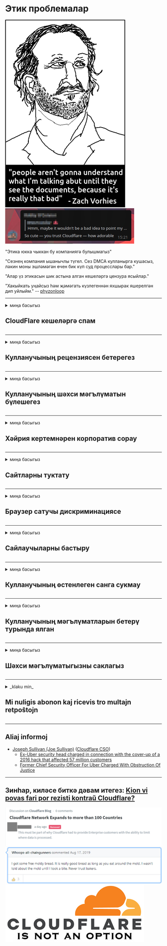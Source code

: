 # Этик проблемалар

![](../image/itsreallythatbad.jpg)
![](../image/telegram/c81238387627b4bfd3dcd60f56d41626.jpg)

"Этика юкка чыккан бу компаниягә булышмагыз"

"Сезнең компания ышанычлы түгел. Сез DMCA кулланырга кушасыз, ләкин моны эшләмәгән өчен бик күп суд процесслары бар."

"Алар үз этикасын шик астына алган кешеләргә цензура ясыйлар."

"Хакыйкать уңайсыз һәм җәмәгать күзлегеннән яхшырак яшерелгән дип уйлыйм."  -- [phyzonloop](https://twitter.com/phyzonloop)


---


<details>
<summary>миңа басыгыз

## CloudFlare кешеләргә спам
</summary>


Cloudflare Cloudflare булмаган кулланучыларга спам хатлары җибәрә.

- Сайлаган абонентларга электрон почталар җибәрегез
- Кулланучы "тукта" дигәч, электрон почта җибәрүне туктатыгыз

Бу бик гади. Ләкин Cloudflare мөһим түгел.
Cloudflare аларның хезмәтен куллану барлык спамнарны яки һөҗүм итүчеләрне туктата ала диде.
Cloudflare-ны активлаштырмыйча, ничек без Cloudflare-ны туктата алабыз?


| 🖼 | 🖼 |
| --- | --- |
| ![](../image/cfspam01.jpg) | ![](../image/cfspam03.jpg) |
| ![](../image/cfspam02.jpg) | ![](../image/cfspambrittany.jpg)<br>![](../image/cfspamtwtr.jpg) |

</details>

---

<details>
<summary>миңа басыгыз

## Кулланучының рецензиясен бетерегез
</summary>


Cloudflare цензоры тискәре күзәтү.
Әгәр сез Твиттерда Cloudflare анти-текстын урнаштырсагыз, Cloudflare хезмәткәреннән ", к, бу түгел" хәбәре белән җавап алу мөмкинлеге бар.
Әгәр дә сез теләсә нинди күзәтү сайтында тискәре рецензия урнаштырсагыз, алар аны цензурага кертергә тырышачаклар.


| 🖼 | 🖼 |
| --- | --- |
| ![](../image/cfcenrev_01.jpg)<br>![](../image/cfcenrev_02.jpg) | ![](../image/cfcenrev_03.jpg) |

</details>

---

<details>
<summary>миңа басыгыз

## Кулланучының шәхси мәгълүматын бүлешегез
</summary>


Cloudflare зур эзәрлекләү проблемасына ия.
Cloudflare урнаштырылган сайтлардан зарланучыларның шәхси мәгълүматлары белән уртаклаша.
Алар кайвакыт сездән чын таныклыгыгызны сорыйлар.
Әгәр дә сез эзәрлекләнергә, һөҗүм итәргә, алмаштырырга яки үтерергә теләмисез икән, Cloudflared сайтларыннан ерак тору яхшырак.


| 🖼 | 🖼 |
| --- | --- |
| ![](../image/cfdox_what.jpg) | ![](../image/cfdox_swat.jpg) |
| ![](../image/cfdox_kill.jpg) | ![](../image/cfdox_threat.jpg) |
| ![](../image/cfdox_dox.jpg) | ![](../image/cfdox_ex1.jpg) |
| ![](../image/cfabuseform.jpg) | ![](../image/cfdox_ex2.jpg) |

</details>

---

<details>
<summary>миңа басыгыз

## Хәйрия кертемнәрен корпоратив сорау
</summary>


CloudFlare хәйрия кертемнәрен сорый.
Америка корпорациясенең яхшы сәбәпләре булган коммерциячел булмаган оешмалар белән беррәттән хәйрия соравы бик куркыныч.
Әгәр дә сез кешеләрне блокларга яки башкаларның вакытын әрәм итәргә яратсагыз, Cloudflare хезмәткәрләре өчен кайбер пицаларга заказ бирергә теләрсез.


![](../image/cfdonate.jpg)

</details>

---

<details>
<summary>миңа басыгыз

## Сайтларны туктату
</summary>


Сайтыгыз кинәт төшсә, сез нәрсә эшләрсез?
Cloudflare кулланучының конфигурациясен юкка чыгаруы яки бернинди кисәтүсез хезмәтне туктатуы турында хәбәрләр бар.
Сезгә яхшырак провайдер табарга тәкъдим итәбез.

![](../image/cftmnt.jpg)

</details>

---

<details>
<summary>миңа басыгыз

## Браузер сатучы дискриминациясе
</summary>


CloudFlare Tor-браузер булмаган кулланучыларга дошман мөгамәлә иткәндә Firefox кулланучыларга өстенлек бирә.
Ирекле булмаган javascript башкарудан баш тарткан кулланучылар шулай ук ​​дошман мөгамәлә итәләр.
Бу керү тигезсезлеге - челтәрнең битарафлыгын куллану һәм вәкаләтләрне дөрес кулланмау.

![](../image/browdifftbcx.gif)

- Сулда: Тор браузеры, уңда: Chrome. Шул ук IP адрес.

![](../image/browserdiff.jpg)

- Сулда: Tor браузеры Javascript инвалид, Cookie кушылган
- Уңда: Chrome Javascript кушылган, Cookie инвалид

![](../image/cfsiryoublocked.jpg)

- QuteBrowser (кечкенә браузер) Торсыз (Clearnet IP)

| ***Браузер*** | ***Дәвалау мөмкинлеге*** |
| --- | --- |
| Tor Browser (Javascript кушылган) | керү рөхсәт ителә |
| Firefox (Javascript кушылган) | керү бозылган |
| Chromium (Javascript кушылган) | керү бозылган |
| Chromium or Firefox (Javascript инвалид) | керү тыелган |
| Chromium or Firefox (Cookie инвалид) | керү тыелган |
| QuteBrowser | керү тыелган |
| lynx | керү тыелган |
| w3m | керү тыелган |
| wget | керү тыелган |


Ни өчен җиңел проблеманы чишү өчен Аудио төймәсен кулланмаска?

Әйе, аудио төймә бар, ләкин ул һәрвакыт Тор өстендә эшләми.
Сез бу хәбәрне баскач алырсыз:

```
Соңрак кабатлап карагыз
Сезнең санак яки челтәр автоматлаштырылган сорау җибәрә ала.
Кулланучыларыбызны яклау өчен, без сезнең соравыгызны хәзер эшли алмыйбыз.
Төгәлрәк мәгълүмат өчен безнең ярдәм битенә керегез
```

</details>

---

<details>
<summary>миңа басыгыз

## Сайлаучыларны бастыру
</summary>


АКШ штатларында сайлаучылар ахыр чиктә яшәү урынындагы дәүләт секретаре сайты аша тавыш бирү өчен теркәләләр.
Республика контролендә булган дәүләт секретаре офислары Cloudflare аша дәүләт секретаре сайтына прокси ясап сайлаучыларны кысу белән шөгыльләнә.
Cloudflare Tor кулланучыларына дошман мөгамәлә итү, аның үзәкләштерелгән глобаль күзәтү ноктасы буларак MITM позициясе, һәм аның зарарлы роле булачак сайлаучыларны теркәлергә теләми.
Аерым алганда, либераллар хосусыйлыкны кабул итәләр.
Сайлаучыларны теркәү формалары сайлаучының политик таянуы, шәхси физик адресы, социаль яклау номеры, туган көне турында сизгер мәгълүмат туплый.
Күпчелек штатлар бу мәгълүматның тулы өлешен халыкка бирәләр, ләкин Cloudflare бу мәгълүматны кемдер тавыш бирү өчен теркәлгәндә күрә.

Игътибар итегез, кәгазь теркәлү Cloudflare-ны кичерми, чөнки дәүләт секретаре мәгълүмат кертү хезмәткәрләре Cloudflare сайтын мәгълүмат кертү өчен кулланачаклар.

| 🖼 | 🖼 |
| --- | --- |
| ![](../image/cfvotm_01.jpg) | ![](../image/cfvotm_02.jpg) |

- Change.org - тавыш җыю һәм чаралар күрү өчен танылган сайт.
“һәркайда кешеләр кампанияләр башлыйлар, ярдәмчеләрне җәлеп итәләр, карар кабул итүчеләр белән эш итәләр.”
Кызганычка каршы, Cloudflare агрессив фильтры аркасында күпләр Change.org бөтенләй карый алмый.
Аларга гаризага кул кую тыела, шулай итеп аларны демократик процесстан чыгаралар.
OpenPetition кебек болытлы булмаган платформаны куллану проблеманы чишәргә ярдәм итә.

| 🖼 | 🖼 |
| --- | --- |
| ![](../image/changeorgasn.jpg) | ![](../image/changeorgtor.jpg) |

- Cloudflare'ның "Афина проекты" дәүләт һәм җирле сайлау сайтларына бушлай предприятия дәрәҗәсендә яклау тәкъдим итә.
Алар "сайлаучылары сайлау мәгълүматларына һәм сайлаучыларны теркәүгә керә ала" диделәр, ләкин бу ялган, чөнки күпләр сайтны бөтенләй карый алмыйлар.

</details>

---

<details>
<summary>миңа басыгыз

## Кулланучының өстенлеген санга сукмау
</summary>


Әгәр дә сез берәр нәрсәне кире кагасыз икән, сез аның турында электрон почта алмассыз дип көтәсез.
Cloudflare кулланучының өстенлеген санга сукмый һәм клиент рөхсәтеннән башка өченче як корпорацияләре белән мәгълүмат бүлешә.
Әгәр сез бушлай план кулланасыз икән, алар кайвакыт сезгә электрон почта җибәрәләр, ай саен язылу.

![](../image/cfviopl_tp.jpg)

</details>

---

<details>
<summary>миңа басыгыз

## Кулланучының мәгълүматларын бетерү турында ялган
</summary>


Элеккеге клиент блогы буенча, Cloudflare счетларны бетерү турында ялган сөйли.
Хәзерге вакытта күпчелек компанияләр сезнең хисап язмагызны япканнан соң бетерәләр.
Яхшы компанияләрнең күбесе бу турыда үзләренең хосусыйлык политикасында искә алалар.
Болыт? No.к.

```
2019-08-05 CloudFlare миңа минем счетымны алып ташлаулары турында раслау җибәрде.
2019-10-02 CloudFlare'тан электрон почта алдым "чөнки мин клиент"
```

Cloudflare "бетерү" сүзе турында белми иде.
Әгәр ул чыннан да бетерелсә, ни өчен бу элеккеге клиент электрон почта алды?
Ул шулай ук ​​Cloudflare хосусыйлык политикасы бу турыда искә алмавын искәртте.

```
Аларның яңа хосусыйлык политикасы бер ел дәвамында мәгълүматны саклап калу турында әйтми.
```

![](../image/cfviopl_notdel.jpg)

Аларның хосусыйлык политикасы LIE булса, Cloudflareга ничек ышанып була?

</details>

---

<details>
<summary>миңа басыгыз

## Шәхси мәгълүматыгызны саклагыз
</summary>


Cloudflare счетын бетерү - катлаулы дәрәҗә.

```
"Хисап" категориясен кулланып, ярдәм билетын җибәрегез,
һәм хәбәр органында счетны бетерүне сорыйлар.
Бетерүне сораганчы, сезнең доменыгыз яки кредит карталарыгыз булырга тиеш түгел.
```

Сез бу раслау электрон почтасын алырсыз.

![](../image/cf_deleteandkeep.jpg)

"Без сезнең бетерү соравыгызны эшкәртә башладык", ләкин "Сезнең шәхси мәгълүматны саклауны дәвам итәрбез".

Сез моңа "ышана" аласызмы?

</details>

---

<details>
<summary>_klaku min_

## Mi nuligis abonon kaj ricevis tro multajn retpoŝtojn
</summary>


La uzanto nuligis sian 'Cloudflare stream' abonon kaj li ricevas retpoŝtajn memorigilojn ĉiutage por rememorigi lin pri nuligita abono.
Ne estas malaprobita butono. Kiel vi ĉesas ĉi tiun frenezon?

![](../image/barrageemailcancelsubscription.jpg)

Cloudflare diris al ĉi tiu uzanto kontakti subtenteamo kaj peti ĉiujn viajn enhavojn forigi.

- [t](https://web.archive.org/web/20210412165334/https://twitter.com/JohnHaldson/status/1381651569247088650)

</details>

---

## Aliaj informoj

- [Joseph Sullivan (Joe Sullivan)](../cloudflare_inc/cloudflare_members.md) ([Cloudflare CSO](https://twitter.com/eastdakota/status/1296522269313785862))
  - [Ex-Uber security head charged in connection with the cover-up of a 2016 hack that affected 57 million customers](https://www.businessinsider.com/uber-data-hack-security-head-joe-sullivan-charged-cover-up-2020-8)
  - [Former Chief Security Officer For Uber Charged With Obstruction Of Justice](https://www.justice.gov/usao-ndca/pr/former-chief-security-officer-uber-charged-obstruction-justice)


---

## Зинһар, киләсе биткә дәвам итегез:   [Kion vi povas fari por rezisti kontraŭ Cloudflare?](tt.action.md)

![](../image/censor_cloudflare_blogcomment.jpg)
![](../image/freemoldybread.jpg)
![](../image/cfisnotanoption.jpg)
